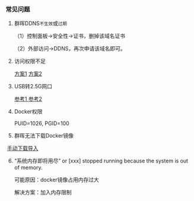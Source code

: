 ### 常见问题

1. 群晖DDNS`不生效`或`过期`

   （1）控制面板->安全性->证书，删掉该域名证书

   （2）外部访问->DDNS，再次申请该域名即可。

2. 访问权限不足

   [方案1](https://wp.520810.xyz:666/?p=84)   [方案2](https://www.orcy.net.cn/1636.html)

3. USB转2.5G网口

   [参考1 ](https://post.smzdm.com/p/amxqo29p/)  [参考2](https://post.smzdm.com/p/aoxq39q9/)

4. Docker权限

   PUID=1026, PGID=100

5. 群晖无法下载Docker镜像

​	   [手动下载导入](https://github.com/NotGlop/docker-drag)

6. “系统内存即将用尽” or  [xxx] stopped running because the system is out of memory.

   可能原因：docker镜像占用内存过大

   解决方案：加入内存限制

